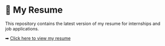 # 📄 My Resume

This repository contains the latest version of my resume for internships and job applications.

➡ [Click here to view my resume](https://github.com/ankitghosal82/MyResume/blob/main/Resume.pdf)

